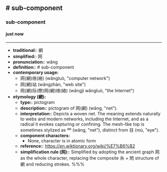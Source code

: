 ## # sub-component
### sub-component
#### just now
---
- **traditional:**: 網
- **simplified:**: 网
- **pronunciation:**: wǎng
- **definition:**: # sub-component
- **contemporary usage:**
  - 网(網)络(絡) (wǎngluò, "computer network")
  - 网(網)站 (wǎngzhàn, "web site")
  - 网(網)际(際)网(網)络(絡) (wǎngjì wǎngluò, "the Internet")
- **etymology (網):**
  - **type:**: pictogram
  - **description:**: pictogram of 网(網) (wǎng, "net").
  - **interpretation:**: Depicts a woven net. The meaning extends naturally to webs and modern networks, including the Internet, and as a radical it evokes capturing or confining. The mesh-like top is sometimes stylized as 罒 (wǎng, "net"), distinct from 目 (mù, "eye").
  - **component characters:**
    - None, character is in atomic form
  - **reference:**: https://en.wiktionary.org/wiki/%E7%B6%B2
  - **simplification rule (网):**: Simplified by adopting the ancient graph 网 as the whole character, replacing the composite 糸 + 罔 structure of 網 and reducing strokes.
%%%
